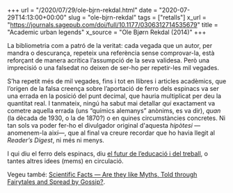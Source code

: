 +++
url = "/2020/07/29/ole-bjrn-rekdal.html"
date = "2020-07-29T14:13:00+00:00"
slug = "ole-bjrn-rekdal"
tags = ["retalls"]
x_url = "https://journals.sagepub.com/doi/full/10.1177/0306312714535679"
title = "Academic urban legends"
x_source = "Ole Bjørn Rekdal (2014)"
+++

La bibliometria com a patró de la veritat: cada vegada que un autor, per mandra o descurança, repeteix una referència sense comprovar-la, està reforçant de manera acrítica l’assumpció de la seva validesa. Però una imprecisió o una falsedat no deixen de ser-ho per repetir-les mil vegades.

S’ha repetit més de mil vegades, fins i tot en llibres i articles acadèmics, que l’origen de la falsa creença sobre l’aportació de ferro dels espinacs va ser una errada en la posició del punt decimal, que hauria multiplicat per deu la quantitat real. I tanmateix, ningú ha sabut mai detallar *qui* exactament va cometre aquella errada (uns “químics alemanys” anònims, es va dir), *quan* (la dècada de 1930, o la de 1870?) o en quines circumstàncies concretes. Ni tan sols va poder fer-ho el divulgador original d'aquesta *hipòtesi* —anomenem-la així—, que al final va creure recordar que ho havia llegit al *Reader’s Digest*, ni més ni menys.

I qui diu el ferro dels espinacs, diu [el futur de l’educació i del treball](https://elpais.com/elpais/2017/03/10/hechos/1489146364_790212.html), o tantes altres idees (mems) en circulació.

Vegeu també: [Scientific Facts — Are they like Myths, Told through Fairytales and Spread by Gossip?](/2018/09/28/scientific-facts-are.html).
